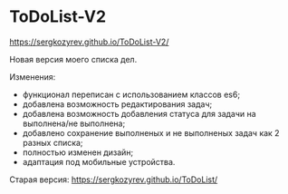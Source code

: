 # ToDoList-V2

https://sergkozyrev.github.io/ToDoList-V2/

Новая версия моего списка дел.  

Изменения:
* функционал переписан с использованием классов es6;
* добавлена возможность редактирования задач;
* добавлена возможность добавления статуса для задачи на выполнена/не выполнена;
* добавлено сохранение выполненых и не выполненых задач как 2 разных списка;
* полностью изменен дизайн;
* адаптация под мобильные устройства.  

Старая версия:
https://sergkozyrev.github.io/ToDoList/
